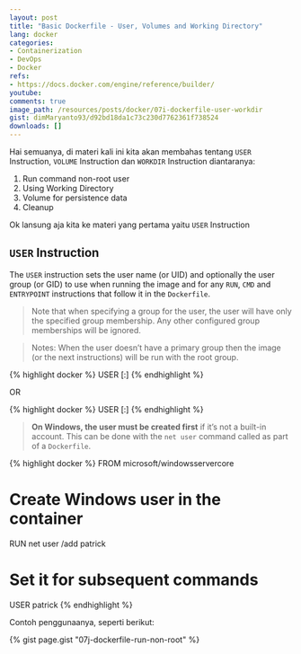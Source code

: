```yaml
---
layout: post
title: "Basic Dockerfile - User, Volumes and Working Directory"
lang: docker
categories:
- Containerization
- DevOps
- Docker
refs: 
- https://docs.docker.com/engine/reference/builder/
youtube: 
comments: true
image_path: /resources/posts/docker/07i-dockerfile-user-workdir
gist: dimMaryanto93/d92bd18da1c73c230d7762361f738524
downloads: []
---
```


Hai semuanya, di materi kali ini kita akan membahas tentang `USER` Instruction, `VOLUME` Instruction dan `WORKDIR` Instruction diantaranya:

1. Run command non-root user
2. Using Working Directory
3. Volume for persistence data
4. Cleanup

Ok lansung aja kita ke materi yang pertama yaitu `USER` Instruction

## `USER` Instruction

The `USER` instruction sets the user name (or UID) and optionally the user group (or GID) to use when running the image and for any `RUN`, `CMD` and `ENTRYPOINT` instructions that follow it in the `Dockerfile`.

> Note that when specifying a group for the user, the user will have only the specified group membership. Any other configured group memberships will be ignored.

> Notes: When the user doesn’t have a primary group then the image (or the next instructions) will be run with the root group. 

{% highlight docker %}
USER <user>[:<group>]
{% endhighlight %}

OR

{% highlight docker %}
USER <UID>[:<GID>]
{% endhighlight %}

> **On Windows, the user must be created first** if it’s not a built-in account. This can be done with the `net user` command called as part of a `Dockerfile`.

{% highlight docker %}
FROM microsoft/windowsservercore
# Create Windows user in the container
RUN net user /add patrick
# Set it for subsequent commands
USER patrick
{% endhighlight %}

Contoh penggunaanya, seperti berikut:

{% gist page.gist "07j-dockerfile-run-non-root" %}